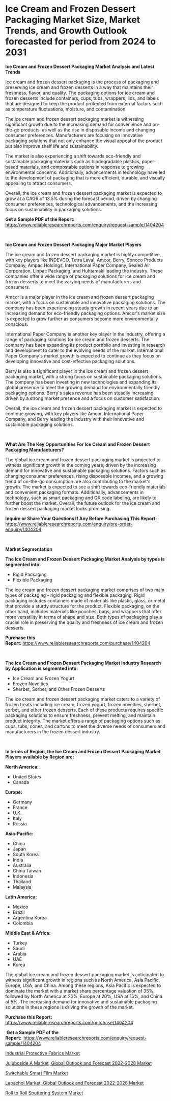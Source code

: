 <p><h1>Ice Cream and Frozen Dessert Packaging Market Size, Market Trends, and Growth Outlook forecasted for period from 2024 to 2031</h1></p><p><strong>Ice Cream and Frozen Dessert Packaging Market Analysis and Latest Trends</strong></p>
<p><p>Ice cream and frozen dessert packaging is the process of packaging and preserving ice cream and frozen desserts in a way that maintains their freshness, flavor, and quality. The packaging options for ice cream and frozen desserts include containers, cups, tubs, wrappers, lids, and labels that are designed to keep the product protected from external factors such as temperature fluctuations, moisture, and contamination.</p><p>The ice cream and frozen dessert packaging market is witnessing significant growth due to the increasing demand for convenience and on-the-go products, as well as the rise in disposable income and changing consumer preferences. Manufacturers are focusing on innovative packaging solutions that not only enhance the visual appeal of the product but also improve shelf life and sustainability.</p><p>The market is also experiencing a shift towards eco-friendly and sustainable packaging materials such as biodegradable plastics, paper-based materials, and compostable options in response to growing environmental concerns. Additionally, advancements in technology have led to the development of packaging that is more efficient, durable, and visually appealing to attract consumers.</p><p>Overall, the ice cream and frozen dessert packaging market is expected to grow at a CAGR of 13.5% during the forecast period, driven by changing consumer preferences, technological advancements, and the increasing focus on sustainability in packaging solutions.</p></p>
<p><strong>Get a Sample PDF of the Report:&nbsp;</strong> <a href="https://www.reliableresearchreports.com/enquiry/request-sample/1404204">https://www.reliableresearchreports.com/enquiry/request-sample/1404204</a></p>
<p>&nbsp;</p>
<p><strong>Ice Cream and Frozen Dessert Packaging Major Market Players</strong></p>
<p><p>The ice cream and frozen dessert packaging market is highly competitive, with key players like INDEVCO, Tetra Laval, Amcor, Berry, Sonoco Products Company, Ampac Holdings, International Paper Company, Sealed Air Corporation, Linpac Packaging, and Huhtamaki leading the industry. These companies offer a wide range of packaging solutions for ice cream and frozen desserts to meet the varying needs of manufacturers and consumers.</p><p>Amcor is a major player in the ice cream and frozen dessert packaging market, with a focus on sustainable and innovative packaging solutions. The company has been experiencing steady growth in recent years due to an increasing demand for eco-friendly packaging options. Amcor's market size is expected to grow further as consumers become more environmentally conscious.</p><p>International Paper Company is another key player in the industry, offering a range of packaging solutions for ice cream and frozen desserts. The company has been expanding its product portfolio and investing in research and development to cater to the evolving needs of the market. International Paper Company's market growth is expected to continue as they focus on developing innovative and cost-effective packaging solutions.</p><p>Berry is also a significant player in the ice cream and frozen dessert packaging market, with a strong focus on sustainable packaging solutions. The company has been investing in new technologies and expanding its global presence to meet the growing demand for environmentally friendly packaging options. Berry's sales revenue has been steadily increasing, driven by a strong market presence and a focus on customer satisfaction.</p><p>Overall, the ice cream and frozen dessert packaging market is expected to continue growing, with key players like Amcor, International Paper Company, and Berry leading the industry with their innovative and sustainable packaging solutions.</p></p>
<p>&nbsp;</p>
<p><strong>What Are The Key Opportunities For Ice Cream and Frozen Dessert Packaging Manufacturers?</strong></p>
<p><p>The global ice cream and frozen dessert packaging market is projected to witness significant growth in the coming years, driven by the increasing demand for innovative and sustainable packaging solutions. Factors such as changing consumer preferences, rising disposable incomes, and a growing trend of on-the-go consumption are also contributing to the market's growth. The market is expected to see a shift towards eco-friendly materials and convenient packaging formats. Additionally, advancements in technology, such as smart packaging and QR code labeling, are likely to further boost the market. Overall, the future outlook for the ice cream and frozen dessert packaging market looks promising.</p></p>
<p><strong>Inquire or Share Your Questions If Any Before Purchasing This Report:</strong> <a href="https://www.reliableresearchreports.com/enquiry/pre-order-enquiry/1404204">https://www.reliableresearchreports.com/enquiry/pre-order-enquiry/1404204</a></p>
<p>&nbsp;</p>
<p><strong>Market Segmentation</strong></p>
<p><strong>The Ice Cream and Frozen Dessert Packaging Market Analysis by types is segmented into:</strong></p>
<p><ul><li>Rigid Packaging</li><li>Flexible Packaging</li></ul></p>
<p><p>The ice cream and frozen dessert packaging market comprises of two main types of packaging - rigid packaging and flexible packaging. Rigid packaging includes containers made of materials like plastic, glass, or metal that provide a sturdy structure for the product. Flexible packaging, on the other hand, includes materials like pouches, bags, and wrappers that offer more versatility in terms of shape and size. Both types of packaging play a crucial role in preserving the quality and freshness of ice cream and frozen desserts.</p></p>
<p><strong>Purchase this Report:&nbsp;</strong><a href="https://www.reliableresearchreports.com/purchase/1404204">https://www.reliableresearchreports.com/purchase/1404204</a></p>
<p>&nbsp;</p>
<p><strong>The Ice Cream and Frozen Dessert Packaging Market Industry Research by Application is segmented into:</strong></p>
<p><ul><li>Ice Cream and Frozen Yogurt</li><li>Frozen Novelties</li><li>Sherbet, Sorbet, and Other Frozen Desserts</li></ul></p>
<p><p>The ice cream and frozen dessert packaging market caters to a variety of frozen treats including ice cream, frozen yogurt, frozen novelties, sherbet, sorbet, and other frozen desserts. Each of these products requires specific packaging solutions to ensure freshness, prevent melting, and maintain product integrity. The market offers a range of packaging options such as cups, tubs, cones, and cartons to meet the diverse needs of consumers and manufacturers in the frozen dessert industry.</p></p>
<p>&nbsp;</p>
<p><strong>In terms of Region, the Ice Cream and Frozen Dessert Packaging Market Players available by Region are:</strong></p>
<p>
    <p> <strong> North America: </strong>
        <ul>
            <li>United States</li>
            <li>Canada</li>
        </ul>
        </p> 
    <p> <strong> Europe: </strong>
        <ul>
            <li>Germany</li>
            <li>France</li>
            <li>U.K.</li>
            <li>Italy</li>
            <li>Russia</li>
        </ul>
        </p> 
    <p> <strong> Asia-Pacific: </strong>
        <ul>
            <li>China</li>
            <li>Japan</li>
            <li>South Korea</li>
            <li>India</li>
            <li>Australia</li>
            <li>China Taiwan</li>
            <li>Indonesia</li>
            <li>Thailand</li>
            <li>Malaysia</li>
        </ul>
        </p> 
    <p> <strong> Latin America: </strong>
        <ul>
            <li>Mexico</li>
            <li>Brazil</li>
            <li>Argentina Korea</li>
            <li>Colombia</li>
        </ul>
        </p> 
    <p> <strong> Middle East & Africa: </strong>
        <ul>
            <li>Turkey</li>
            <li>Saudi</li>
            <li>Arabia</li>
            <li>UAE</li>
            <li>Korea</li>
        </ul>
    </p>
    </p>
<p><p>The global ice cream and frozen dessert packaging market is anticipated to witness significant growth in regions such as North America, Asia Pacific, Europe, USA, and China. Among these regions, Asia Pacific is expected to dominate the market with a market share percentage valuation of 35%, followed by North America at 25%, Europe at 20%, USA at 15%, and China at 5%. The increasing demand for innovative and sustainable packaging solutions in these regions is driving the growth of the market.</p></p>
<p><strong>Purchase this Report: </strong><a href="https://www.reliableresearchreports.com/purchase/1404204">https://www.reliableresearchreports.com/purchase/1404204</a></p>
<p>&nbsp;<strong>Get a Sample PDF of the Report:&nbsp;&nbsp;</strong><a href="https://www.reliableresearchreports.com/enquiry/request-sample/1404204">https://www.reliableresearchreports.com/enquiry/request-sample/1404204</a></p>
<p><strong></strong></p>
<p><p><a href="https://view.publitas.com/reportprime-1/industrial-protective-fabrics-market-size-evaluating-its-market-trends-growth-and-projections-2024-2031/">Industrial Protective Fabrics Market</a></p><p><a href="https://pretty-mail-caf.notion.site/Jujuboside-A-Market-Global-Outlook-and-Forecast-2022-2028-Market-with-the-goal-of-estimating-the-ma-54d27d46b1d94001b6f872c6b2408f57">Jujuboside A Market, Global Outlook and Forecast 2022-2028 Market</a></p><p><a href="https://view.publitas.com/reportprime-1/switchable-smart-film-market-share-market-new-trends-analysis-report-by-type-by-application-by-end-use-by-region-and-segment-forecasts-2024-2031/">Switchable Smart Film Market</a></p><p><a href="https://angry-finch-aaf.notion.site/Lapachol-Market-Global-Outlook-and-Forecast-2022-2028-Market-Size-2024-2031-Global-Industrial-Ana-f4d24e0bfd9a437995d7136749a55662">Lapachol Market, Global Outlook and Forecast 2022-2028 Market</a></p><p><a href="https://github.com/brenzgnarento/Market-Research-Report-List-1/blob/main/roll-to-roll-sputtering-system-market.md">Roll to Roll Sputtering System Market</a></p></p>